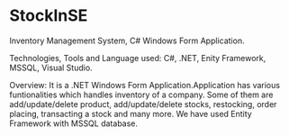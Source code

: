 # StockInSE
Inventory Management System, C# Windows Form Application. 

Technologies, Tools and Language used: C#, .NET, Enity Framework, MSSQL, Visual Studio.

Overview: It is a .NET Windows Form Application.Application has various funtionalities which handles inventory of a company. Some of them are add/update/delete product, add/update/delete stocks, restocking, order placing, transacting a stock and many more. We have used Entity Framework with MSSQL database.
